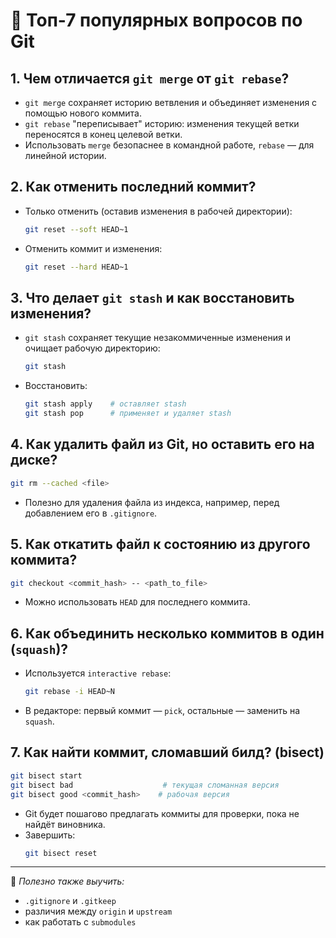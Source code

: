 # 🧠 Топ-7 популярных вопросов по Git

## 1. Чем отличается `git merge` от `git rebase`?

- `git merge` сохраняет историю ветвления и объединяет изменения с помощью нового коммита.
- `git rebase` "переписывает" историю: изменения текущей ветки переносятся в конец целевой ветки.
- Использовать `merge` безопаснее в командной работе, `rebase` — для линейной истории.

## 2. Как отменить последний коммит?

- Только отменить (оставив изменения в рабочей директории):
  ```bash
  git reset --soft HEAD~1
  ```
- Отменить коммит и изменения:
  ```bash
  git reset --hard HEAD~1
  ```

## 3. Что делает `git stash` и как восстановить изменения?

- `git stash` сохраняет текущие незакоммиченные изменения и очищает рабочую директорию:
  ```bash
  git stash
  ```
- Восстановить:
  ```bash
  git stash apply    # оставляет stash
  git stash pop      # применяет и удаляет stash
  ```

## 4. Как удалить файл из Git, но оставить его на диске?

```bash
git rm --cached <file>
```
- Полезно для удаления файла из индекса, например, перед добавлением его в `.gitignore`.

## 5. Как откатить файл к состоянию из другого коммита?

```bash
git checkout <commit_hash> -- <path_to_file>
```
- Можно использовать `HEAD` для последнего коммита.

## 6. Как объединить несколько коммитов в один (`squash`)?

- Используется `interactive rebase`:
  ```bash
  git rebase -i HEAD~N
  ```
- В редакторе: первый коммит — `pick`, остальные — заменить на `squash`.

## 7. Как найти коммит, сломавший билд? (bisect)

```bash
git bisect start
git bisect bad                    # текущая сломанная версия
git bisect good <commit_hash>    # рабочая версия
```
- Git будет пошагово предлагать коммиты для проверки, пока не найдёт виновника.
- Завершить:
  ```bash
  git bisect reset
  ```

---

🎯 *Полезно также выучить:*
- `.gitignore` и `.gitkeep`
- различия между `origin` и `upstream`
- как работать с `submodules`
